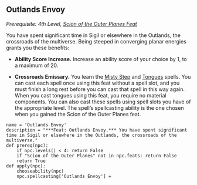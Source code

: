 ## Outlands Envoy
*Prerequisite: 4th Level, [Scion of the Outer Planes Feat](ScionoftheOuterPlanes.md)*

You have spent significant time in Sigil or elsewhere in the Outlands, the crossroads of the multiverse. Being steeped in converging planar energies grants you these benefits:

* **Ability Score Increase.** Increase an ability score of your choice by 1, to a maximum of 20.

* **Crossroads Emissary.** You learn the [Misty Step](../Magic/Spells/misty-step.md) and [Tongues](../Magic/Spells/tongues.md) spells. You can cast each spell once using this feat without a spell slot, and you must finish a long rest before you can cast that spell in this way again. When you cast tongues using this feat, you require no material components. You can also cast these spells using spell slots you have of the appropriate level. The spell’s spellcasting ability is the one chosen when you gained the Scion of the Outer Planes feat.

```
name = 'Outlands Envoy'
description = "***Feat: Outlands Envoy.*** You have spent significant time in Sigil or elsewhere in the Outlands, the crossroads of the multiverse."
def prereq(npc):
    if npc.levels() < 4: return False
    if "Scion of the Outer Planes" not in npc.feats: return False
    return True
def apply(npc):
    chooseability(npc)
    npc.spellcasting['Outlands Envoy'] = 
```